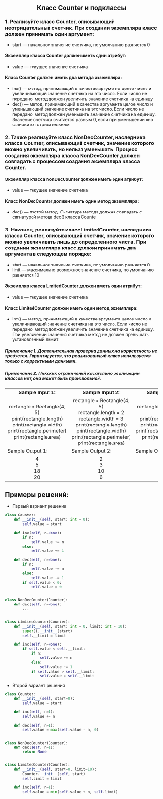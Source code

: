 <h2 style="text-align:center">Класс Counter и подклассы</h2>


### 1. Реализуйте класс Counter, описывающий неотрицательный счетчик. При создании экземпляра класс должен принимать один аргумент:
* start — начальное значение счетчика, по умолчанию равняется 0
#### Экземпляр класса Counter должен иметь один атрибут:
* value — текущее значение счетчика
#### Класс Counter должен иметь два метода экземпляра:
* inc() — метод, принимающий в качестве аргумента целое число и увеличивающий значение счетчика на это число. Если число не передано, метод должен увеличить значение счетчика на единицу
* dec() — метод, принимающий в качестве аргумента целое число и уменьшающий значение счетчика на это число. Если число не передано, метод должен уменьшить значение счетчика на единицу. Значение счетчика считается равным 0, если при уменьшении оно становится отрицательным

### 2. Также реализуйте класс NonDecCounter, наследника класса Counter, описывающий счетчик, значение которого можно увеличивать, но нельзя уменьшать. Процесс создания экземпляра класса NonDecCounter должен совпадать с процессом создания экземпляра класса Counter.

#### Экземпляр класса NonDecCounter должен иметь один атрибут:
* value — текущее значение счетчика
#### Класс NonDecCounter должен иметь один метод экземпляра:
* dec() — пустой метод. Сигнатура метода должна совпадать с сигнатурой метода dec() класса Counte
### 3. Наконец, реализуйте класс LimitedCounter, наследника класса Counter, описывающий счетчик, значение которого можно увеличивать лишь до определенного числа. При создании экземпляра класс должен принимать два аргумента в следующем порядке:
* start — начальное значение счетчика, по умолчанию равняется 0
* limit — максимально возможное значение счетчика, по умолчанию равняется 10
#### Экземпляр класса LimitedCounter должен иметь один атрибут:
* value — текущее значение счетчика
#### Класс LimitedCounter должен иметь один метод экземпляра:
* inc() — метод, принимающий в качестве аргумента целое число и увеличивающий значение счетчика на это число. Если число не передано, метод должен увеличить значение счетчика на единицу. При увеличении значения счетчика метод не должен превышать установленный лимит


##### Примечание 1. Дополнительная проверка данных на корректность не требуется. Гарантируется, что реализованный класс используется только с корректными данными.
##### Примечание 2. Никаких ограничений касательно реализации классов нет, она может быть произвольной.

<table align="center">
  <tbody>
    <tr>
      <th>Sample Input 1: </th>
      <th>Sample Input 2: </th>
      <th>Sample Input 3: </th>
      <th>Sample Input 4: </th>
    </tr>
    <tr>
      <td align="center">rectangle = Rectangle(4, 5)<br>
                            print(rectangle.length)<br>
                            print(rectangle.width)<br>
                            print(rectangle.perimeter)<br>
                            print(rectangle.area)<br></td>
      <td align="center">rectangle = Rectangle(4, 5)<br>
                            rectangle.length = 2<br>
                            rectangle.width = 3<br>
                            print(rectangle.length)<br>
                            print(rectangle.width)<br>
                            print(rectangle.perimeter)<br>
                            print(rectangle.area)<br></td>
      <td align="center">rectangle = Rectangle(4, 5)<br>
                            print(rectangle.length)<br>
                            print(rectangle.width)<br>
                            print(rectangle.perimeter)<br>
                            print(rectangle.area)<br></td>
      <td align="center">rectangle = Rectangle(4, 5)<br>
                            rectangle.length = 2<br>
                            rectangle.width = 3<br>
                            print(rectangle.length)<br>
                            print(rectangle.width)<br>
                            print(rectangle.perimeter)<br>
                            print(rectangle.area)<br></td>
    </tr>
    <tr>
      <td>Sample Output 1:</td>
      <td>Sample Output 2:</td>
      <td>Sample Output 3:</td>
      <td>Sample Output 4:</td>
      </tr>
    <tr>
      <td align="center">
                        4<br>
                        5<br>
                        18<br>
                        20<br>
      </td>
      <td align="center">
                        2<br>
                        3<br>
                        10<br>
                        6<br>
      </td>
      <td align="center">
                        4<br>
                        5<br>
                        18<br>
                        20<br>
      </td>
      <td align="center">
                        2<br>
                        3<br>
                        10<br>
                        6<br>
      </td>
    </tr>
  </tbody>
</table>



## Примеры решений:
* Первый вариант решения
```python
class Counter:
    def __init__(self, start: int = 0):
        self.value = start

    def inc(self, n=None):
        if n:
            self.value += n
        else:
            self.value += 1

    def dec(self, n=None):
        if n:
            self.value -= n
        else:
            self.value -= 1
        if self.value < 0:
            self.value = 0


class NonDecCounter(Counter):
    def dec(self, n=None):
        ...


class LimitedCounter(Counter):
    def __init__(self, start: int = 0, limit: int = 10):
        super().__init__(start)
        self.__limit = limit

    def inc(self, n=None):
        if self.value < self.__limit:
            if n:
                self.value += n
            else:
                self.value += 1
            if self.value > self.__limit:
                self.value = self.__limit
```
* Второй вариант решения

```python
class Counter:
    def __init__(self, start=0):
        self.value = start

    def inc(self, n=1):
        self.value += n

    def dec(self, n=1):
        self.value = max(self.value - n, 0)


class NonDecCounter(Counter):
    def dec(self, n=1):
        return None


class LimitedCounter(Counter):
    def __init__(self, start=0, limit=10):
        Counter.__init__(self, start)
        self.limit = limit

    def inc(self, n=1):
        self.value = min(self.value + n, self.limit)
```


